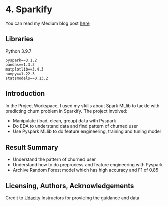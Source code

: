 # 4. Sparkify

You can read my Medium blog post [here](https://medium.com/@hoangminhduong93/sparkify-churn-prediction-b1696aa19fa)

## Libraries
Python 3.9.7
```
pyspark==3.1.2
pandas==1.3.3
matplotlib==3.4.3
numpy==1.22.3
statsmodels==0.13.2
```

## Introduction
In the Project Workspace, I used my skills about Spark MLlib to tackle with predicting churn problem in Sparkify.
The project involved:
  - Manipulate (load, clean, group) data with Pyspark
  - Do EDA to understand data and find pattern of churned user
  - Use Pyspark MLlib to do feature engineering, training and tuning model

## Result Summary
- Understand the pattern of churned user
- Understand how to do preprocess and feature engineering with Pyspark
- Archive Random Forest model which has high accuracy and F1 of 0.85

## Licensing, Authors, Acknowledgements
Credit to [Udacity](https://www.udacity.com/) Instructors for providing the guidance and data